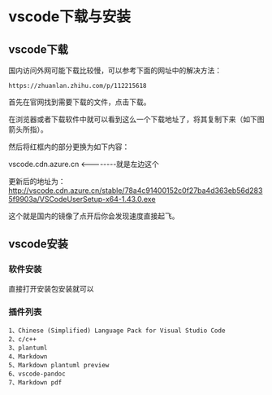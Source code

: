 # vscode下载与安装

## vscode下载

国内访问外网可能下载比较慢，可以参考下面的网址中的解决方法：
```
https://zhuanlan.zhihu.com/p/112215618
```

首先在官网找到需要下载的文件，点击下载。

在浏览器或者下载软件中就可以看到这么一个下载地址了，将其复制下来（如下图箭头所指）。


然后将红框内的部分更换为如下内容：

vscode.cdn.azure.cn <--------就是左边这个

更新后的地址为：http://vscode.cdn.azure.cn/stable/78a4c91400152c0f27ba4d363eb56d2835f9903a/VSCodeUserSetup-x64-1.43.0.exe

这个就是国内的镜像了点开后你会发现速度直接起飞。



## vscode安装

### 软件安装

直接打开安装包安装就可以

### 插件列表

    1、Chinese (Simplified) Language Pack for Visual Studio Code
    2、c/c++
    3、plantuml
    4、Markdown
    5、Markdown plantuml preview
    6、vscode-pandoc
    7、Markdown pdf

